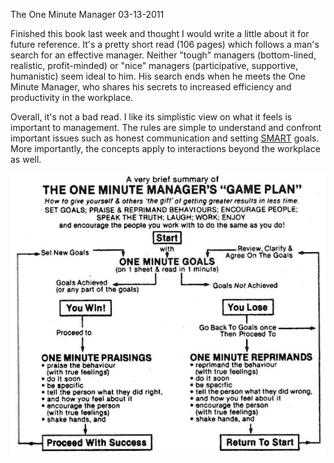 The One Minute Manager
03-13-2011

Finished this book last week and thought I would write a little about it for future reference. It's a pretty short read (106 pages) which follows a man's search for an effective manager. Neither "tough" managers (bottom-lined, realistic, profit-minded) or "nice" managers (participative, supportive, humanistic) seem ideal to him. His search ends when he meets the One Minute Manager, who shares his secrets to increased efficiency and productivity in the workplace.

Overall, it's not a bad read. I like its simplistic view on what it feels is important to management. The rules are simple to understand and confront important issues such as honest communication and setting [SMART][1] goals. More importantly, the concepts apply to interactions beyond the workplace as well.

<img class="pure-img center" src="/static/one_minute.jpg" alt="one minute manager game plan" />

[1]: http://en.wikipedia.org/wiki/SMART_criteria
